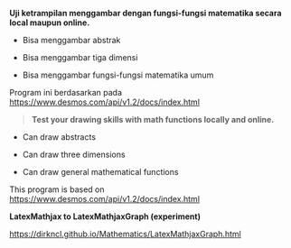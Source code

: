 **Uji ketrampilan menggambar dengan fungsi-fungsi matematika secara local maupun
online.**

-   Bisa menggambar abstrak

-   Bisa menggambar tiga dimensi

-   Bisa menggambar fungsi-fungsi matematika umum

Program ini berdasarkan pada <https://www.desmos.com/api/v1.2/docs/index.html>

>   **Test your drawing skills with math functions locally and online.**

-   Can draw abstracts

-   Can draw three dimensions

-   Can draw general mathematical functions

This program is based on <https://www.desmos.com/api/v1.2/docs/index.html>

**LatexMathjax to LatexMathjaxGraph (experiment)**

https://dirkncl.github.io/Mathematics/LatexMathjaxGraph.html
